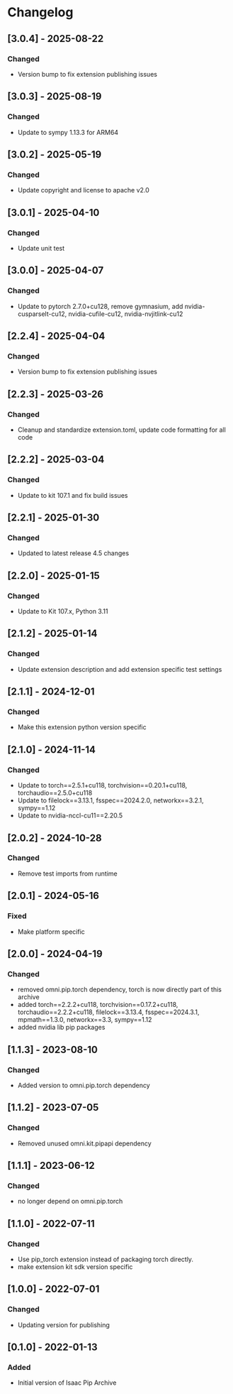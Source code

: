 # Changelog

## [3.0.4] - 2025-08-22
### Changed
- Version bump to fix extension publishing issues

## [3.0.3] - 2025-08-19
### Changed
- Update to sympy 1.13.3 for ARM64

## [3.0.2] - 2025-05-19
### Changed
- Update copyright and license to apache v2.0

## [3.0.1] - 2025-04-10
### Changed
- Update unit test

## [3.0.0] - 2025-04-07
### Changed
- Update to pytorch 2.7.0+cu128, remove gymnasium, add nvidia-cusparselt-cu12, nvidia-cufile-cu12, nvidia-nvjitlink-cu12

## [2.2.4] - 2025-04-04
### Changed
- Version bump to fix extension publishing issues

## [2.2.3] - 2025-03-26
### Changed
- Cleanup and standardize extension.toml, update code formatting for all code

## [2.2.2] - 2025-03-04
### Changed
- Update to kit 107.1 and fix build issues

## [2.2.1] - 2025-01-30
### Changed
- Updated to latest release 4.5 changes

## [2.2.0] - 2025-01-15
### Changed
- Update to Kit 107.x, Python 3.11

## [2.1.2] - 2025-01-14
### Changed
- Update extension description and add extension specific test settings

## [2.1.1] - 2024-12-01
### Changed
- Make this extension python version specific

## [2.1.0] - 2024-11-14
### Changed
- Update to torch==2.5.1+cu118, torchvision==0.20.1+cu118, torchaudio==2.5.0+cu118
- Update to filelock==3.13.1, fsspec==2024.2.0, networkx==3.2.1, sympy==1.12
- Update to nvidia-nccl-cu11==2.20.5

## [2.0.2] - 2024-10-28
### Changed
- Remove test imports from runtime

## [2.0.1] - 2024-05-16
### Fixed
- Make platform specific

## [2.0.0] - 2024-04-19
### Changed
- removed omni.pip.torch dependency, torch is now directly part of this archive
- added torch==2.2.2+cu118, torchvision==0.17.2+cu118, torchaudio==2.2.2+cu118, filelock==3.13.4, fsspec==2024.3.1, mpmath==1.3.0, networkx==3.3, sympy==1.12
- added nvidia lib pip packages

## [1.1.3] - 2023-08-10
### Changed
- Added version to omni.pip.torch dependency

## [1.1.2] - 2023-07-05
### Changed
- Removed unused omni.kit.pipapi dependency

## [1.1.1] - 2023-06-12
### Changed
- no longer depend on omni.pip.torch

## [1.1.0] - 2022-07-11
### Changed
- Use pip_torch extension instead of packaging torch directly.
- make extension kit sdk version specific

## [1.0.0] - 2022-07-01
### Changed
- Updating version for publishing

## [0.1.0] - 2022-01-13
### Added
- Initial version of Isaac Pip Archive
